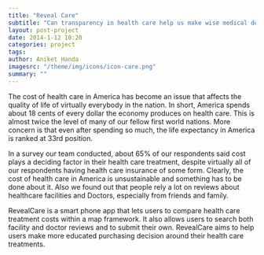 ```yaml
---
title: "Reveal Care"
subtitle: "Can transparency in health care help us make wise medical decisions?"
layout: post-project
date: 2014-1-12 10:20
categories: project
tags:
author: Aniket Handa
imagesrc: "/theme/img/icons/icon-care.png"
summary: ""
---
```


The cost of health care in America has become an issue that affects the quality of life
of virtually everybody in the nation. In short, America spends about 18 cents of every dollar the economy produces on health care. This is almost twice the level of many of our fellow first world nations. More concern is that even after spending so much, the life expectancy in America is ranked at 33rd position.

In a survey our team conducted, about 65% of our respondents said cost plays a deciding factor in their health care treatment, despite virtually all of our respondents having health care insurance of some form. Clearly, the cost of health care in America is unsustainable and something has to be done about it. Also we found out that people rely a lot on reviews about healthcare facilities and Doctors, especially from friends and family.

RevealCare is a smart phone app that lets users to compare health care treatment costs within a map framework. It also allows users to search both facility and doctor reviews and to submit their own. RevealCare aims to help users make more educated purchasing decision around their health care treatments.